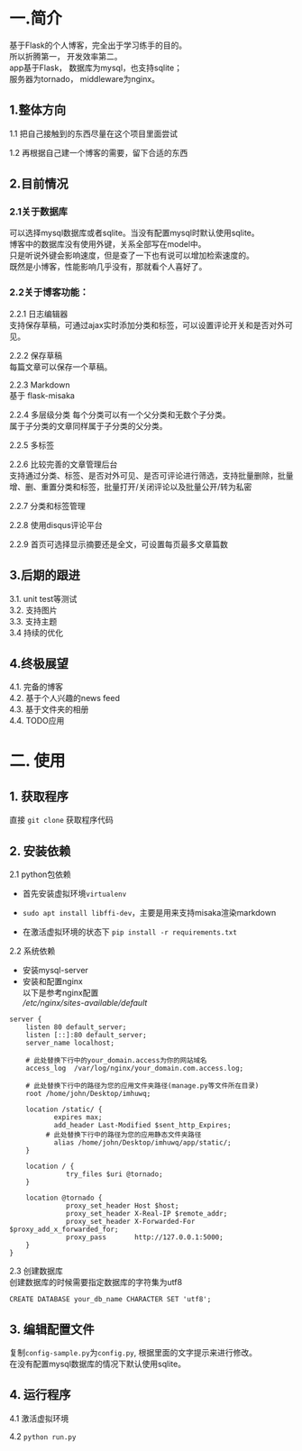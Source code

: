 # 一.简介
基于Flask的个人博客，完全出于学习练手的目的。  
所以折腾第一， 开发效率第二。  
app基于Flask， 数据库为mysql，也支持sqlite；  
服务器为tornado， middleware为nginx。

## 1.整体方向
1.1 把自己接触到的东西尽量在这个项目里面尝试  

1.2 再根据自己建一个博客的需要，留下合适的东西  

## 2.目前情况

### 2.1关于数据库
可以选择mysql数据库或者sqlite。当没有配置mysql时默认使用sqlite。  
博客中的数据库没有使用外键，关系全部写在model中。  
只是听说外键会影响速度，但是查了一下也有说可以增加检索速度的。  
既然是小博客，性能影响几乎没有，那就看个人喜好了。  

### 2.2关于博客功能：  
 2.2.1 日志编辑器  
 支持保存草稿，可通过ajax实时添加分类和标签，可以设置评论开关和是否对外可见。  

 2.2.2 保存草稿  
 每篇文章可以保存一个草稿。

 2.2.3 Markdown  
 基于 flask-misaka  

 2.2.4 多层级分类
 每个分类可以有一个父分类和无数个子分类。  
 属于子分类的文章同样属于子分类的父分类。  

 2.2.5 多标签  

 2.2.6 比较完善的文章管理后台  
 支持通过分类、标签、是否对外可见、是否可评论进行筛选，支持批量删除，批量增、删、重置分类和标签，批量打开/关闭评论以及批量公开/转为私密  

 2.2.7 分类和标签管理  

 2.2.8 使用disqus评论平台  

 2.2.9 首页可选择显示摘要还是全文，可设置每页最多文章篇数

## 3.后期的跟进
 3.1. unit test等测试  
 3.2. 支持图片  
 3.3. 支持主题  
 3.4  持续的优化  

## 4.终极展望
 4.1. 完备的博客  
 4.2. 基于个人兴趣的news feed  
 4.3. 基于文件夹的相册  
 4.4. TODO应用  


# 二. 使用

## 1. 获取程序
直接 `git clone` 获取程序代码  
## 2. 安装依赖
2.1 python包依赖  
  - 首先安装虚拟环境`virtualenv`  

  - `sudo apt install libffi-dev`，主要是用来支持misaka渲染markdown  

  - 在激活虚拟环境的状态下 `pip install -r requirements.txt`

2.2 系统依赖  
  - 安装mysql-server
  - 安装和配置nginx  
  以下是参考nginx配置  
  */etc/nginx/sites-available/default*
  ```nginx
  server {
      listen 80 default_server;
      listen [::]:80 default_server;
      server_name localhost;

      # 此处替换下行中的your_domain.access为你的网站域名
      access_log  /var/log/nginx/your_domain.com.access.log;

      # 此处替换下行中的路径为您的应用文件夹路径(manage.py等文件所在目录)
      root /home/john/Desktop/imhuwq;

      location /static/ {
      		 expires max;
      		 add_header Last-Modified $sent_http_Expires;
           # 此处替换下行中的路径为您的应用静态文件夹路径
      		 alias /home/john/Desktop/imhuwq/app/static/;
      }

      location / {
      			try_files $uri @tornado;
      }

      location @tornado {
      			proxy_set_header Host $host;
      			proxy_set_header X-Real-IP $remote_addr;
      			proxy_set_header X-Forwarded-For $proxy_add_x_forwarded_for;
      			proxy_pass       http://127.0.0.1:5000;
      }
  }
  ```
2.3 创建数据库  
  创建数据库的时候需要指定数据库的字符集为utf8
  ```mysql
  CREATE DATABASE your_db_name CHARACTER SET 'utf8';
  ```

## 3. 编辑配置文件
复制`config-sample.py`为`config.py`, 根据里面的文字提示来进行修改。  
在没有配置mysql数据库的情况下默认使用sqlite。  

## 4. 运行程序
4.1 激活虚拟环境  

4.2 `python run.py`
